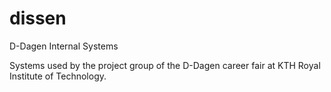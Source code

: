 # dissen
D-Dagen Internal Systems

Systems used by the project group of the D-Dagen career fair at KTH Royal Institute of Technology.
